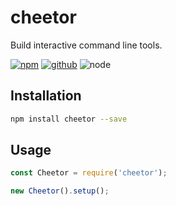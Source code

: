 # cheetor

Build interactive command line tools.

[![npm][npm-badge]][npm-url]
[![github][github-badge]][github-url]
![node][node-badge]

[npm-url]: https://www.npmjs.com/package/cheetor
[npm-badge]: https://img.shields.io/npm/v/cheetor.svg?style=flat-square&logo=npm
[github-url]: https://github.com/airkro/cheetor
[github-badge]: https://img.shields.io/npm/l/cheetor.svg?style=flat-square&colorB=blue&logo=github
[node-badge]: https://img.shields.io/node/v/cheetor.svg?style=flat-square&colorB=green&logo=node.js

## Installation

```bash
npm install cheetor --save
```

## Usage

```js
const Cheetor = require('cheetor');

new Cheetor().setup();
```
